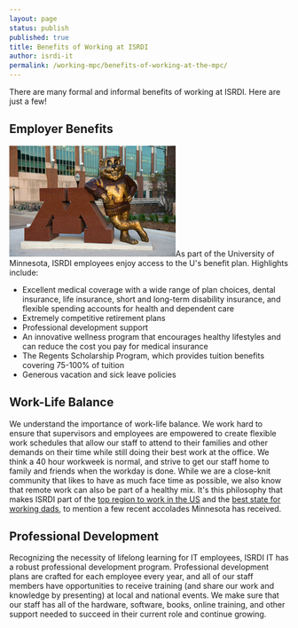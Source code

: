 ```yaml
---
layout: page
status: publish
published: true
title: Benefits of Working at ISRDI
author: isrdi-it
permalink: /working-mpc/benefits-of-working-at-the-mpc/
---
```


There are many formal and informal benefits of working at ISRDI. Here are just a few!

## Employer Benefits

<a href="/images/goldy_logo.jpg"><img class="alignright wp-image-285 size-medium" src="/images/goldy_logo-300x200.jpg" alt="goldy_logo" width="300" height="200" /></a>As part of the University of Minnesota, ISRDI employees enjoy access to the U's benefit plan. Highlights include:

* Excellent medical coverage with a wide range of plan choices, dental insurance, life insurance, short and long-term disability insurance, and flexible spending accounts for health and dependent care
* Extremely competitive retirement plans
* Professional development support
* An innovative wellness program that encourages healthy lifestyles and can reduce the cost you pay for  medical insurance
* The Regents Scholarship Program, which provides tuition benefits covering 75-100% of tuition
* Generous vacation and sick leave policies

## Work-Life Balance

We understand the importance of work-life balance. We work hard to ensure that supervisors and employees are empowered to create flexible work schedules that allow our staff to attend to their families and other demands on their time while still doing their best work at the office. We think a 40 hour workweek is normal, and strive to get our staff home to family and friends when the workday is done. While we are a close-knit community that likes to have as much face time as possible, we also know that remote work can also be part of a healthy mix. It's this philosophy that makes ISRDI part of the <a href="http://www.startribune.com/what-is-it-about-minnesota-that-makes-it-a-top-place-to-work/307168791/">top region to work in the US</a> and the <a href="http://www.startribune.com/minnesota-is-best-state-for-working-dads-analysis-says/308473771/">best state for working dads</a>, to mention a few recent accolades Minnesota has received.

## Professional Development

Recognizing the necessity of lifelong learning for IT employees, ISRDI IT has a robust professional development program. Professional development plans are crafted for each employee every year, and all of our staff members have opportunities to receive training (and share our work and knowledge by presenting) at local and national events. We make sure that our staff has all of the hardware, software, books, online training, and other support needed to succeed in their current role and continue growing.
